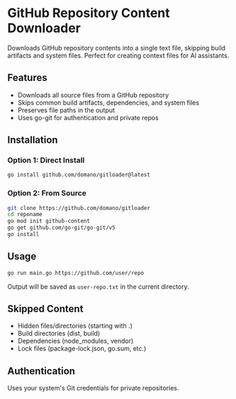 # GitHub Repository Content Downloader

Downloads GitHub repository contents into a single text file, skipping build artifacts and system files. Perfect for creating context files for AI assistants.

## Features

- Downloads all source files from a GitHub repository
- Skips common build artifacts, dependencies, and system files
- Preserves file paths in the output
- Uses go-git for authentication and private repos

## Installation

### Option 1: Direct Install

```bash
go install github.com/domano/gitloader@latest
```

### Option 2: From Source

```bash
git clone https://github.com/domano/gitloader
cd reponame
go mod init github-content
go get github.com/go-git/go-git/v5
go install
```

## Usage

```bash
go run main.go https://github.com/user/repo
```

Output will be saved as `user-repo.txt` in the current directory.

## Skipped Content

- Hidden files/directories (starting with .)
- Build directories (dist, build)
- Dependencies (node_modules, vendor)
- Lock files (package-lock.json, go.sum, etc.)

## Authentication

Uses your system's Git credentials for private repositories.